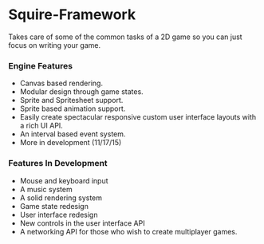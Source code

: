 # Squire-Framework
Takes care of some of the common tasks of a 2D game so you can just focus on writing your game.

### Engine Features
* Canvas based rendering.
* Modular design through game states.
* Sprite and Spritesheet support.
* Sprite based animation support.
* Easily create spectacular responsive custom user interface layouts with a rich UI API.
* An interval based event system.
* More in development (11/17/15)

### Features In Development
* Mouse and keyboard input
* A music system
* A solid rendering system
* Game state redesign
* User interface redesign
* New controls in the user interface API
* A networking API for those who wish to create multiplayer games.
